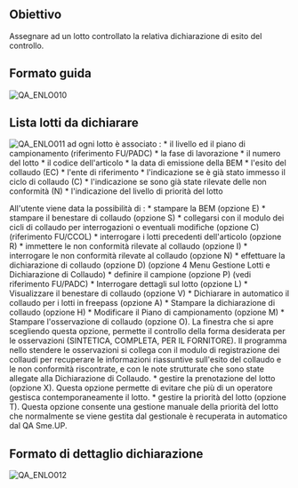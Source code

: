 ## Obiettivo
Assegnare ad un lotto controllato la relativa dichiarazione di esito del controllo.

## Formato guida
![QA_ENLO010](http://doc.smeup.com/immagini/MBDOC_OGG-P_CQBC10/QA_ENLO010.png)
## Lista lotti da dichiarare
![QA_ENLO011](http://doc.smeup.com/immagini/MBDOC_OGG-P_CQBC10/QA_ENLO011.png)
ad ogni lotto è associato : 
 \* il livello ed il  piano di campionamento (riferimento FU/PADC)
 \* la fase di lavorazione
 \* il numero del lotto
 \* il codice dell'articolo
 \* la data di emissione della BEM
 \* l'esito del collaudo (EC)
 \* l'ente di riferimento
 \* l'indicazione se è già stato immesso il ciclo di collaudo (C)
 \* l'indicazione se sono già state rilevate delle non conformità (N)
 \* l'indicazione del livello di priorità del lotto

All'utente viene data la possibilità di : 
 \* stampare la BEM (opzione E)
 \* stampare il benestare di collaudo (opzione S)
 \* collegarsi con il modulo dei cicli di collaudo per interrogazioni o eventuali modifiche (opzione C) (riferimento FU/CCOL)
 \* interrogare i lotti precedenti dell'articolo (opzione R)
 \* immettere le non conformità rilevate al collaudo (opzione I)
 \* interrogare le non conformità rilevate al collaudo (opzione N)
 \* effettuare la dichiarazione di collaudo (opzione D) (opzione 4 Menu Gestione Lotti e Dichiarazione di Collaudo)
 \* definire il campione (opzione P) (vedi riferimento FU/PADC)
 \* Interrogare dettagli sul lotto (opzione L)
 \* Visualizzare il benestare di collaudo (opzione V)
 \* Dichiarare in automatico il collaudo per i lotti in freepass (opzione A)
 \* Stampare la dichiarazione di collaudo (opzione H)
 \* Modificare il Piano di campionamento (opzione M)
 \* Stampare l'osservazione di collaudo (opzione O). La finestra che si apre scegliendo questa opzione, permette il controllo della forma desiderata per le osservazioni (SINTETICA, COMPLETA, PER IL FORNITORE). Il programma nello stendere le  osservazioni si collega con il modulo di registrazione dei collaudi per recuperare le informazioni riassuntive sull'esito del collaudo e le non conformità riscontrate, e con le note strutturate che sono state allegate alla Dichiarazione di Collaudo.
 \* gestire la prenotazione del lotto (opzione X). Questa opzione permette di evitare che più di un operatore gestisca contemporaneamente il lotto.
 \* gestire la priorità del lotto (opzione T). Questa opzione consente una gestione manuale della priorità del lotto che normalmente se viene gestita dal gestionale è recuperata in automatico dal QA Sme.UP.

## Formato di dettaglio dichiarazione
![QA_ENLO012](http://doc.smeup.com/immagini/MBDOC_OGG-P_CQBC10/QA_ENLO012.png)